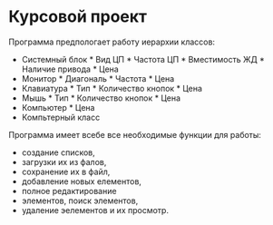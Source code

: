# Курсовой проект
Программа предпологает работу иерархии классов:
* Системный блок
        * Вид ЦП
        * Частота ЦП
        * Вместимость ЖД
        * Наличие привода
        * Цена
* Монитор
        * Диагональ
        * Частота
        * Цена
* Клавиатура
        * Тип
        * Количество кнопок
        * Цена
* Мышь
        * Тип
        * Количество кнопок
        * Цена
* Компьютер
        * Цена
* Компьтерный класс

Программа имеет всебе все необходимые функции для работы: 
* создание списков, 
* загрузки их из фалов, 
* сохранение их в файл, 
* добавление новых елементов, 
* полное редактирование
* элементов, поиск элементов, 
* удаление эелементов и их просмотр.
